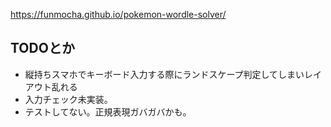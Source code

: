 https://funmocha.github.io/pokemon-wordle-solver/

## TODOとか
* 縦持ちスマホでキーボード入力する際にランドスケープ判定してしまいレイアウト乱れる
* 入力チェック未実装。
* テストしてない。正規表現ガバガバかも。
